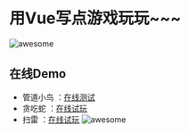 # 用Vue写点游戏玩玩~~~

![awesome](https://github.com/ordinaryA/Awesome-Game/blob/master/supply/mai.jpg)

## 在线Demo

- 管道小鸟 ：[在线测试](http://www.almx.top/awesome/#/)
- 贪吃蛇 ：[在线试玩](http://www.almx.top/awesome/#/snack)
- 扫雷 ：[在线试玩](http://www.almx.top/awesome/#/sweep)
![awesome](https://github.com/ordinaryA/awesome/blob/master/supply/snack.png)
